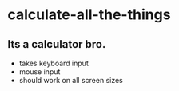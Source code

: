 # calculate-all-the-things

## Its a calculator bro.

- takes keyboard input
- mouse input
- should work on all screen sizes
